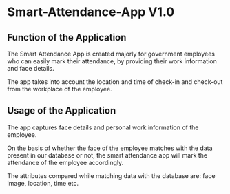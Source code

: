 # Smart-Attendance-App V1.0

## Function of the Application
The Smart Attendance App is created majorly for government employees who can easily mark their attendance, by providing their work information and face details. 

The app takes into account the location and time of check-in and check-out from the workplace of the employee.

## Usage of the Application
The app captures face details and personal work information of the employee. 

On the basis of whether the face of the employee matches with the data present in our database or not, the smart attendance app will mark the attendance of the employee accordingly.

The attributes compared while matching data with the database are: face image, location, time etc.

